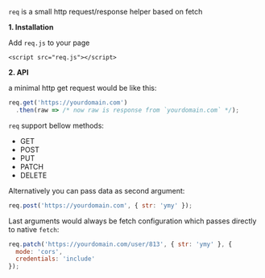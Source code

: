 `req` is a small http request/response helper based on fetch

**1. Installation**

Add `req.js` to your page

`<script src="req.js"></script>`

**2. API**

a minimal http get request would be like this:

```js
req.get('https://yourdomain.com')
  .then(raw => /* now raw is response from `yourdomain.com` */);
```

`req` support bellow methods:

- GET
- POST
- PUT
- PATCH
- DELETE

Alternatively you can pass data as second argument:

```js
req.post('https://yourdomain.com', { str: 'ymy' });
```

Last arguments would always be fetch configuration which passes directly to native `fetch`:

```js
req.patch('https://yourdomain.com/user/813', { str: 'ymy' }, {
  mode: 'cors',
  credentials: 'include'
});
````

